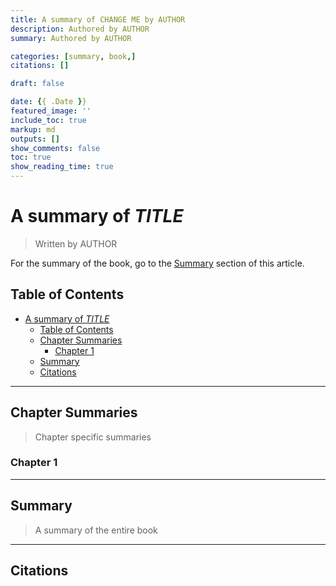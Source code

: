 ```yaml
---
title: A summary of CHANGE ME by AUTHOR
description: Authored by AUTHOR
summary: Authored by AUTHOR

categories: [summary, book,]
citations: []

draft: false

date: {{ .Date }}
featured_image: ''
include_toc: true
markup: md
outputs: []
show_comments: false
toc: true
show_reading_time: true
---
```


# A summary of *TITLE*

> Written by AUTHOR

For the summary of the book, go to the [Summary](#summary) section of this article.

## Table of Contents

- [A summary of *TITLE*](#a-summary-of-title)
  - [Table of Contents](#table-of-contents)
  - [Chapter Summaries](#chapter-summaries)
    - [Chapter 1](#chapter-1)
  - [Summary](#summary)
  - [Citations](#citations)

---

## Chapter Summaries

> Chapter specific summaries

### Chapter 1

---

## Summary

> A summary of the entire book

---

## Citations
